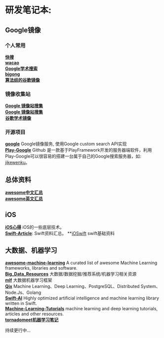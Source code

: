 
# 研发笔记本:


## **Google镜像**
### 个人常用
**[快搜](http://www.cdjltz.com/)**     
**[wacao](www.wacao.org)**     
**[Google学术搜索](https://www.scholar.live/)**     
**[bjgong](http://www.bjgong.tk/)**      
**[算法组的谷歌镜像](http://google.suanfazu.com/)**     
### 镜像收集站
**[Google 镜像站搜集](https://github.com/sxyx2008/DevArticles/issues/99)**     
**[Google 镜像站搜集](http://www.itechzero.com/google-mirror-sites-collect.html)**      
**[谷歌学术镜像](http://dir.scmor.com/google/)**     
### 开源项目
**[google](https://github.com/isayme/google)**  Google镜像服务, 使用Google custom search API实现          
**[Play-Google](https://github.com/joymufeng/play-google)** Github  是一款基于PlayFramework开发的服务器端软件，利用Play-Google可以很容易的搭建一台属于自己的Google搜索服务器，如: [jikewenku](https://g.jikewenku.cn/)。   


## **总体资料**
**[awesome中文汇总](https://github.com/jobbole)**  
**[awesome英文汇总](https://github.com/sindresorhus/awesome)**   


## **iOS**
**[iOS心得](https://github.com/100mango/zen)** iOS的一些底层技术。          
**[Swift-Article](https://github.com/leopardpan/DevNote/tree/master/Swift-Article)**: Swift资料汇总。 
**[iOSwift](http://www.ioswift.org/) swift基础资料

## **大数据、机器学习**
**[awesome-machine-learning](https://github.com/josephmisiti/awesome-machine-learning)** A curated list of awesome Machine Learning frameworks, libraries and software.      
**[Big_Data_Resources](https://github.com/Flowerowl/Big_Data_Resources)** 大数据/数据挖掘/推荐系统/机器学习相关资源    
**[mlf](https://github.com/huichen/mlf)** 大数据机器学习框架    
**[Qix](https://github.com/ty4z2008/Qix)** Machine Learning、Deep Learning、PostgreSQL、Distributed System、Node.Js、Golang       
**[Swift-AI](https://github.com/collinhundley/Swift-AI)** Highly optimized artificial intelligence and machine learning library written in Swift.      
**[Machine-Learning-Tutorials](https://github.com/ujjwalkarn/Machine-Learning-Tutorials)**  machine learning and deep learning tutorials, articles and other resources.      
**[tornadomeet机器学习笔记](http://www.cnblogs.com/tornadomeet/)**     


持续更行中...